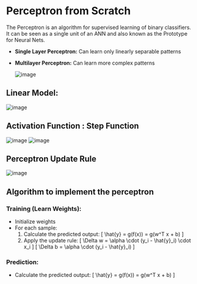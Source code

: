 # Perceptron from Scratch

The Perceptron is an algorithm for supervised learning of binary classifiers. It can be seen as a single unit of an ANN and also known as the Prototype for Neural Nets.
- **Single Layer Perceptron:** Can learn only linearly separable patterns
- **Multilayer Perceptron:** Can learn more complex patterns

  ![image](https://github.com/user-attachments/assets/83538203-d017-4aba-9bc1-9d5430938fa2)

  
## Linear Model:
![image](https://github.com/user-attachments/assets/719ef2eb-7891-4baa-8600-a042d9a88c00)

## Activation Function : Step Function
![image](https://github.com/user-attachments/assets/c1c80233-3299-49ce-9c42-b643df125cc7)
![image](https://github.com/user-attachments/assets/72a419c6-2583-4a72-b319-a6af075ea179)

## Perceptron Update Rule

![image](https://github.com/user-attachments/assets/3f5fbe04-b133-4854-a5d6-7532e3aefb1a)


## Algorithm to implement the perceptron
### Training (Learn Weights):
- Initialize weights
- For each sample:
  1. Calculate the predicted output:
     \[
     \hat{y} = g(f(x)) = g(w^T x + b)
     \]
  2. Apply the update rule:
     \[
     \Delta w = \alpha \cdot (y_i - \hat{y}_i) \cdot x_i
     \]
     \[
     \Delta b = \alpha \cdot (y_i - \hat{y}_i)
     \]

### Prediction:
- Calculate the predicted output:
  \[
  \hat{y} = g(f(x)) = g(w^T x + b)
  \]

